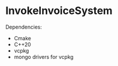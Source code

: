 # InvokeInvoiceSystem
Dependencies:
<ul>
  <li>Cmake</li>
  <li>C++20</li>
  <li>vcpkg</li>
  <li>mongo drivers for vcpkg</li>
</ul>
